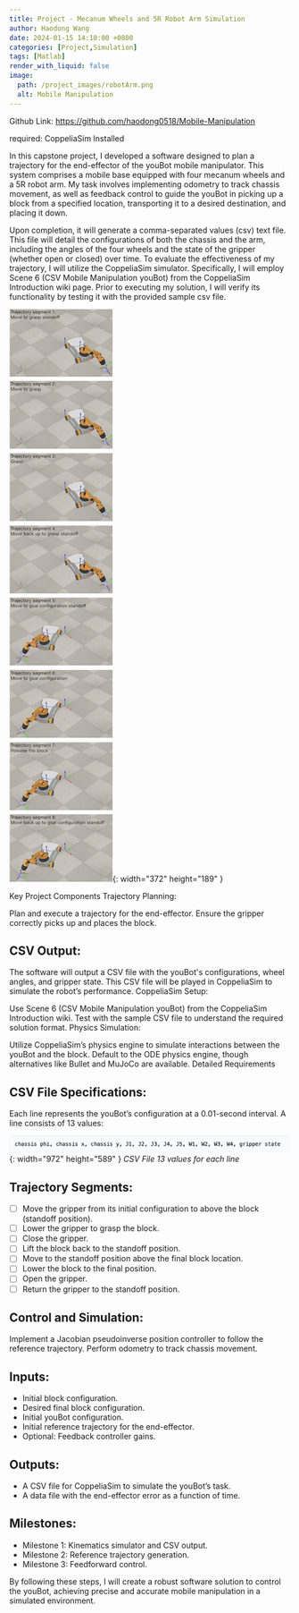 ```yaml
---
title: Project - Mecanum Wheels and 5R Robot Arm Simulation
author: Haodong Wang
date: 2024-01-15 14:10:00 +0800
categories: [Project,Simulation]
tags: [Matlab]
render_with_liquid: false
image:
  path: /project_images/robotArm.png
  alt: Mobile Manipulation
---
```


Github Link:  https://github.com/haodong0518/Mobile-Manipulation

required: CoppeliaSim Installed

In this capstone project, I developed a software designed to plan a trajectory for the end-effector of the youBot mobile manipulator. This system comprises a mobile base equipped with four mecanum wheels and a 5R robot arm. My task involves implementing odometry to track chassis movement, as well as feedback control to guide the youBot in picking up a block from a specified location, transporting it to a desired destination, and placing it down.

Upon completion, it will generate a comma-separated values (csv) text file. This file will detail the configurations of both the chassis and the arm, including the angles of the four wheels and the state of the gripper (whether open or closed) over time. To evaluate the effectiveness of my trajectory, I will utilize the CoppeliaSim simulator. Specifically, I will employ Scene 6 (CSV Mobile Manipulation youBot) from the CoppeliaSim Introduction wiki page. Prior to executing my solution, I will verify its functionality by testing it with the provided sample csv file.

![Desktop View](/project_images/Mobile_Manipulation/bot_steps.png){: width="372" height="189" }

Key Project Components
Trajectory Planning:

Plan and execute a trajectory for the end-effector.
Ensure the gripper correctly picks up and places the block.

## CSV Output:

The software will output a CSV file with the youBot's configurations, wheel angles, and gripper state.
This CSV file will be played in CoppeliaSim to simulate the robot’s performance.
CoppeliaSim Setup:

Use Scene 6 (CSV Mobile Manipulation youBot) from the CoppeliaSim Introduction wiki.
Test with the sample CSV file to understand the required solution format.
Physics Simulation:

Utilize CoppeliaSim’s physics engine to simulate interactions between the youBot and the block.
Default to the ODE physics engine, though alternatives like Bullet and MuJoCo are available.
Detailed Requirements

## CSV File Specifications:

Each line represents the youBot’s configuration at a 0.01-second interval.
A line consists of 13 values: 

![Desktop View](/project_images/Mobile_Manipulation/csv_13_values.png){: width="972" height="589" }
_CSV File 13 values for each line_

## Trajectory Segments:

 - [ ] Move the gripper from its initial configuration to above the block (standoff position).
 - [ ] Lower the gripper to grasp the block.
 - [ ] Close the gripper.
 - [ ] Lift the block back to the standoff position.
 - [ ] Move to the standoff position above the final block location.
 - [ ] Lower the block to the final position.
 - [ ] Open the gripper.
 - [ ] Return the gripper to the standoff position.

## Control and Simulation:

Implement a Jacobian pseudoinverse position controller to follow the reference trajectory.
Perform odometry to track chassis movement. 

## Inputs: 

- Initial block configuration.
- Desired final block configuration.
- Initial youBot configuration.
- Initial reference trajectory for the end-effector.
- Optional: Feedback controller gains.
  
## Outputs:

- A CSV file for CoppeliaSim to simulate the youBot’s task.
- A data file with the end-effector error as a function of time.

## Milestones:

- Milestone 1: Kinematics simulator and CSV output.
- Milestone 2: Reference trajectory generation.
- Milestone 3: Feedforward control.

By following these steps, I will create a robust software solution to control the youBot, achieving precise and accurate mobile manipulation in a simulated environment.
